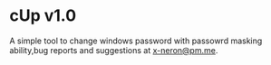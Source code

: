 # cUp v1.0
A simple tool to change windows password with passowrd masking ability,bug reports and suggestions at x-neron@pm.me.
